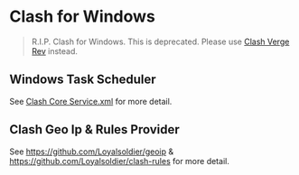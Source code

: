 # Clash for Windows

> R.I.P. Clash for Windows.
> This is deprecated. Please use [Clash Verge Rev](https://github.com/clash-verge-rev/clash-verge-rev) instead.

## Windows Task Scheduler

See [Clash Core Service.xml](Clash%20Core%20Service.xml) for more detail.

## Clash Geo Ip & Rules Provider

See <https://github.com/Loyalsoldier/geoip> & <https://github.com/Loyalsoldier/clash-rules> for more detail.
